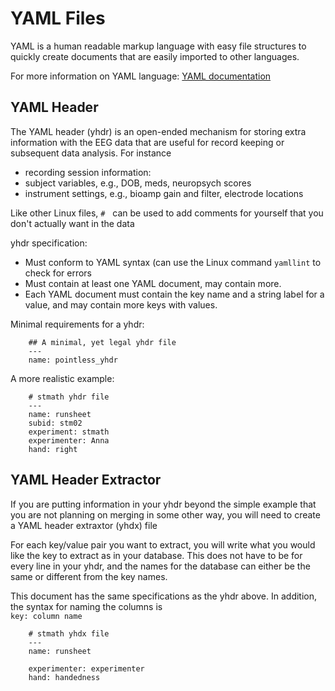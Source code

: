# YAML Files

YAML is a human readable markup language with easy file structures to quickly create documents that are easily imported to other languages. 

For more information on YAML language: [YAML documentation](https://yaml.org/spec/1.2/spec.html)


## YAML Header

The YAML header (yhdr) is an open-ended mechanism for storing extra information with the EEG data that are useful for record keeping or subsequent data analysis. For instance
* recording session information:
* subject variables, e.g., DOB, meds, neuropsych scores
* instrument settings, e.g., bioamp gain and filter, electrode locations

Like other Linux files, `#` &nbsp; can be used to add comments for yourself that you don't actually want in the data

yhdr specification:
* Must conform to YAML syntax (can use the Linux command `yamllint` to check for errors
* Must contain at least one YAML document, may contain more.
* Each YAML document must contain the key name and a string label for a value, and may contain more keys with values.


Minimal requirements for a yhdr:

```{admonition} Simple Example
	## A minimal, yet legal yhdr file
	---
	name: pointless_yhdr
```

A more realistic example:

```{admonition} Simple Example
	# stmath yhdr file
	--- 
	name: runsheet
	subid: stm02
	experiment: stmath
	experimenter: Anna
	hand: right
```

## YAML Header Extractor

If you are putting information in your yhdr beyond the simple example that you are not planning on merging in some other way, you will need to create a YAML header extraxtor (yhdx) file

For each key/value pair you want to extract, you will write what you would like the key to extract as in your database. This does not have to be for every line in your yhdr, and the names for the database can either be the same or different from the key names. 

This document has the same specifications as the yhdr above. In addition, the syntax for naming the columns is\
`key: column name`

```{admonition} Example
	# stmath yhdx file
	--- 
	name: runsheet

	experimenter: experimenter
	hand: handedness
```
